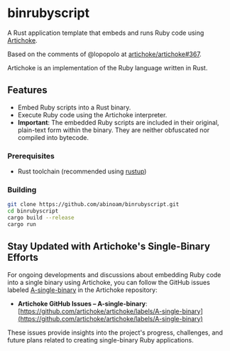 # binrubyscript

A Rust application template that embeds and runs Ruby code using [Artichoke](https://github.com/artichoke/artichoke). 

Based on the comments of @lopopolo at [artichoke/artichoke#367](https://github.com/artichoke/artichoke/issues/367#issuecomment-557806087).

Artichoke is an implementation of the Ruby language written in Rust.

## Features

- Embed Ruby scripts into a Rust binary.
- Execute Ruby code using the Artichoke interpreter.
- **Important**: The embedded Ruby scripts are included in their original, plain-text form within the binary. They are neither obfuscated nor compiled into bytecode.

### Prerequisites

- Rust toolchain (recommended using [rustup](https://rustup.rs/))

### Building

```sh
git clone https://github.com/abinoam/binrubyscript.git
cd binrubyscript
cargo build --release
cargo run
```

## Stay Updated with Artichoke's Single-Binary Efforts

For ongoing developments and discussions about embedding Ruby code into a single binary using Artichoke, you can follow the GitHub issues labeled [A-single-binary](https://github.com/artichoke/artichoke/labels/A-single-binary) in the Artichoke repository:

- **Artichoke GitHub Issues – A-single-binary**: [https://github.com/artichoke/artichoke/labels/A-single-binary](https://github.com/artichoke/artichoke/labels/A-single-binary)

These issues provide insights into the project's progress, challenges, and future plans related to creating single-binary Ruby applications.
